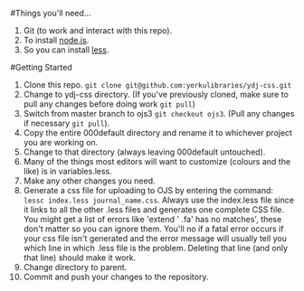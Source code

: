 #Things you'll need...

1. Git (to work and interact with this repo).
2. To install [node.js][nodejs].
3. So you can install [less][less]. 

#Getting Started

1. Clone this repo. `git clone git@github.com:yorkulibraries/ydj-css.git`
2. Change to ydj-css directory. (If you've previously cloned, make sure to pull any changes before doing work `git pull`)
3. Switch from master branch to ojs3 `git checkout ojs3`. (Pull any changes if necessary `git pull`). 
2. Copy the entire 000default directory and rename it to whichever project you are working on.
3. Change to that directory (always leaving 000default untouched).
4. Many of the things most editors will want to customize (colours and the like) is in variables.less. 
5. Make any other changes you need.
6. Generate a css file for uploading to OJS by entering the command: `lessc index.less journal_name.css`. Always use the index.less file since it links to all the other .less files and generates one complete CSS file. You might get a list of errors like 'extend ' .fa' has no matches', these don't matter so you can ignore them. You'll no if a fatal error occurs if your css file isn't generated and the error message will usually tell you which line in which .less file is the problem. Deleting that line (and only that line) should make it work.
7. Change directory to parent.
8. Commit and push your changes to the repository.



[nodejs]: https://nodejs.org/en/
[less]: http://lesscss.org/

